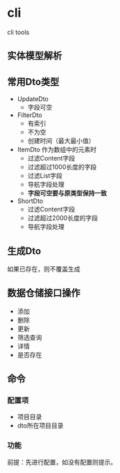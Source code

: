 # cli
cli tools
## 实体模型解析

## 常用Dto类型
- UpdateDto
  - 字段可空
- FilterDto
  - 有索引
  - 不为空
  - 创建时间（最大最小值）
- ItemDto 作为数组中的元素时
  - 过滤Content字段
  - 过滤超过1000长度的字段
  - 过滤List字段
  - 导航字段处理
  - **字段可空要与原类型保持一致**
- ShortDto 
  - 过滤Content字段
  - 过滤超过2000长度的字段
  - 导航字段处理

## 生成Dto
如果已存在，则不覆盖生成

## 数据仓储接口操作
- 添加
- 删除
- 更新
- 筛选查询
- 详情
- 是否存在


## 命令

### 配置项
- 项目目录
- dto所在项目目录

### 功能
前提：先进行配置，如没有配置则提示。

